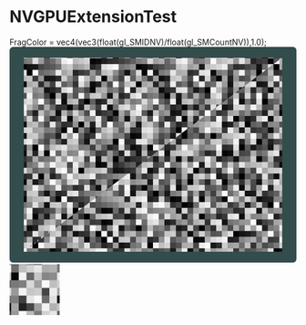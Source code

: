 # NVGPUExtensionTest

FragColor = vec4(vec3(float(gl_SMIDNV)/float(gl_SMCountNV)),1.0);
![](Img/warppic.png)
![](Img/test.png)

